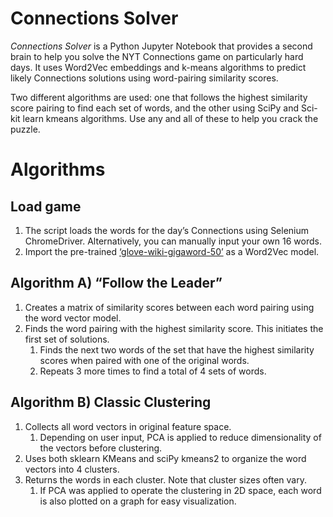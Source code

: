 # Connections Solver

*Connections Solver* is a Python Jupyter Notebook that provides a second brain to help you solve the NYT Connections game on particularly hard days. It uses Word2Vec embeddings and k-means algorithms to predict likely Connections solutions using word-pairing similarity scores.

Two different algorithms are used: one that follows the highest similarity score pairing to find each set of words, and the other using SciPy and Sci-kit learn kmeans algorithms. Use any and all of these to help you crack the puzzle.

# Algorithms
## Load game
1. The script loads the words for the day’s Connections using Selenium ChromeDriver. Alternatively, you can manually input your own 16 words.
2. Import the pre-trained [‘glove-wiki-gigaword-50’](https://huggingface.co/fse/glove-wiki-gigaword-50) as a Word2Vec model.

## Algorithm A) “Follow the Leader”
1. Creates a matrix of similarity scores between each word pairing using the word vector model.
2. Finds the word pairing with the highest similarity score. This initiates the first set of solutions.
    1. Finds the next two words of the set that have the highest similarity scores when paired with one of the original words.
    2. Repeats 3 more times to find a total of 4 sets of words.

## Algorithm B) Classic Clustering
1. Collects all word vectors in original feature space.
    1. Depending on user input, PCA is applied to reduce dimensionality of the vectors before clustering.
2. Uses both sklearn KMeans and sciPy kmeans2 to organize the word vectors into 4 clusters.
3. Returns the words in each cluster. Note that cluster sizes often vary.
    1. If PCA was applied to operate the clustering in 2D space, each word is also plotted on a graph for easy visualization.
